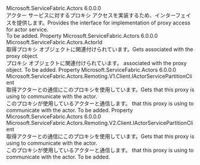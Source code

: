 <Type Name="IActorProxy" FullName="Microsoft.ServiceFabric.Actors.Client.IActorProxy">
  <TypeSignature Language="C#" Value="public interface IActorProxy" />
  <TypeSignature Language="ILAsm" Value=".class public interface auto ansi abstract IActorProxy" />
  <TypeSignature Language="DocId" Value="T:Microsoft.ServiceFabric.Actors.Client.IActorProxy" />
  <TypeSignature Language="VB.NET" Value="Public Interface IActorProxy" />
  <TypeSignature Language="F#" Value="type IActorProxy = interface" />
  <AssemblyInfo>
    <AssemblyName>Microsoft.ServiceFabric.Actors</AssemblyName>
    <AssemblyVersion>6.0.0.0</AssemblyVersion>
  </AssemblyInfo>
  <Interfaces />
  <Docs>
    <summary>
            <span data-ttu-id="45479-101">アクター サービスに対するプロキシ アクセスを実装するため、インターフェイスを提供します。</span><span class="sxs-lookup"><span data-stu-id="45479-101">Provides the interface for implementation of proxy access for actor service.</span></span>
            </summary>
    <remarks>To be added.</remarks>
  </Docs>
  <Members>
    <Member MemberName="ActorId">
      <MemberSignature Language="C#" Value="public Microsoft.ServiceFabric.Actors.ActorId ActorId { get; }" />
      <MemberSignature Language="ILAsm" Value=".property instance class Microsoft.ServiceFabric.Actors.ActorId ActorId" />
      <MemberSignature Language="DocId" Value="P:Microsoft.ServiceFabric.Actors.Client.IActorProxy.ActorId" />
      <MemberSignature Language="VB.NET" Value="Public ReadOnly Property ActorId As ActorId" />
      <MemberSignature Language="F#" Value="member this.ActorId : Microsoft.ServiceFabric.Actors.ActorId" Usage="Microsoft.ServiceFabric.Actors.Client.IActorProxy.ActorId" />
      <MemberType>Property</MemberType>
      <AssemblyInfo>
        <AssemblyName>Microsoft.ServiceFabric.Actors</AssemblyName>
        <AssemblyVersion>6.0.0.0</AssemblyVersion>
      </AssemblyInfo>
      <ReturnValue>
        <ReturnType>Microsoft.ServiceFabric.Actors.ActorId</ReturnType>
      </ReturnValue>
      <Docs>
        <summary>
            <span data-ttu-id="45479-102">取得<see cref="T:Microsoft.ServiceFabric.Actors.ActorId" />プロキシ オブジェクトに関連付けられています。</span><span class="sxs-lookup"><span data-stu-id="45479-102">Gets <see cref="T:Microsoft.ServiceFabric.Actors.ActorId" /> associated with the proxy object.</span></span>
            </summary>
        <value>
          <span data-ttu-id="45479-103"><see cref="T:Microsoft.ServiceFabric.Actors.ActorId" />プロキシ オブジェクトに関連付けられています。</span><span class="sxs-lookup"><span data-stu-id="45479-103"><see cref="T:Microsoft.ServiceFabric.Actors.ActorId" /> associated with the proxy object.</span></span></value>
        <remarks>To be added.</remarks>
      </Docs>
    </Member>
    <Member MemberName="ActorServicePartitionClient">
      <MemberSignature Language="C#" Value="public Microsoft.ServiceFabric.Actors.Remoting.V1.Client.IActorServicePartitionClient ActorServicePartitionClient { get; }" />
      <MemberSignature Language="ILAsm" Value=".property instance class Microsoft.ServiceFabric.Actors.Remoting.V1.Client.IActorServicePartitionClient ActorServicePartitionClient" />
      <MemberSignature Language="DocId" Value="P:Microsoft.ServiceFabric.Actors.Client.IActorProxy.ActorServicePartitionClient" />
      <MemberSignature Language="VB.NET" Value="Public ReadOnly Property ActorServicePartitionClient As IActorServicePartitionClient" />
      <MemberSignature Language="F#" Value="member this.ActorServicePartitionClient : Microsoft.ServiceFabric.Actors.Remoting.V1.Client.IActorServicePartitionClient" Usage="Microsoft.ServiceFabric.Actors.Client.IActorProxy.ActorServicePartitionClient" />
      <MemberType>Property</MemberType>
      <AssemblyInfo>
        <AssemblyName>Microsoft.ServiceFabric.Actors</AssemblyName>
        <AssemblyVersion>6.0.0.0</AssemblyVersion>
      </AssemblyInfo>
      <ReturnValue>
        <ReturnType>Microsoft.ServiceFabric.Actors.Remoting.V1.Client.IActorServicePartitionClient</ReturnType>
      </ReturnValue>
      <Docs>
        <summary>
            <span data-ttu-id="45479-104">取得<see cref="T:Microsoft.ServiceFabric.Actors.Remoting.V1.Client.IActorServicePartitionClient" />アクターとの通信にこのプロキシを使用しています。</span><span class="sxs-lookup"><span data-stu-id="45479-104">Gets <see cref="T:Microsoft.ServiceFabric.Actors.Remoting.V1.Client.IActorServicePartitionClient" /> that this proxy is using to communicate with the actor.</span></span>
            </summary>
        <value>
          <span data-ttu-id="45479-105"><see cref="T:Microsoft.ServiceFabric.Actors.Remoting.V1.Client.IActorServicePartitionClient" />このプロキシが使用しているアクターと通信します。</span><span class="sxs-lookup"><span data-stu-id="45479-105"><see cref="T:Microsoft.ServiceFabric.Actors.Remoting.V1.Client.IActorServicePartitionClient" /> that this proxy is using to communicate with the actor.</span></span></value>
        <remarks>To be added.</remarks>
      </Docs>
    </Member>
    <Member MemberName="ActorServicePartitionClientV2">
      <MemberSignature Language="C#" Value="public Microsoft.ServiceFabric.Actors.Remoting.V2.Client.IActorServicePartitionClient ActorServicePartitionClientV2 { get; }" />
      <MemberSignature Language="ILAsm" Value=".property instance class Microsoft.ServiceFabric.Actors.Remoting.V2.Client.IActorServicePartitionClient ActorServicePartitionClientV2" />
      <MemberSignature Language="DocId" Value="P:Microsoft.ServiceFabric.Actors.Client.IActorProxy.ActorServicePartitionClientV2" />
      <MemberSignature Language="VB.NET" Value="Public ReadOnly Property ActorServicePartitionClientV2 As IActorServicePartitionClient" />
      <MemberSignature Language="F#" Value="member this.ActorServicePartitionClientV2 : Microsoft.ServiceFabric.Actors.Remoting.V2.Client.IActorServicePartitionClient" Usage="Microsoft.ServiceFabric.Actors.Client.IActorProxy.ActorServicePartitionClientV2" />
      <MemberType>Property</MemberType>
      <AssemblyInfo>
        <AssemblyName>Microsoft.ServiceFabric.Actors</AssemblyName>
        <AssemblyVersion>6.0.0.0</AssemblyVersion>
      </AssemblyInfo>
      <ReturnValue>
        <ReturnType>Microsoft.ServiceFabric.Actors.Remoting.V2.Client.IActorServicePartitionClient</ReturnType>
      </ReturnValue>
      <Docs>
        <summary>
            <span data-ttu-id="45479-106">取得<see cref="T:Microsoft.ServiceFabric.Actors.Remoting.V2.Client.IActorServicePartitionClient" />アクターとの通信にこのプロキシを使用しています。</span><span class="sxs-lookup"><span data-stu-id="45479-106">Gets <see cref="T:Microsoft.ServiceFabric.Actors.Remoting.V2.Client.IActorServicePartitionClient" /> that this proxy is using to communicate with the actor.</span></span>
            </summary>
        <value>
          <span data-ttu-id="45479-107"><see cref="T:Microsoft.ServiceFabric.Actors.Remoting.V2.Client.IActorServicePartitionClient" />このプロキシが使用しているアクターと通信します。</span><span class="sxs-lookup"><span data-stu-id="45479-107"><see cref="T:Microsoft.ServiceFabric.Actors.Remoting.V2.Client.IActorServicePartitionClient" /> that this proxy is using to communicate with the actor.</span></span></value>
        <remarks>To be added.</remarks>
      </Docs>
    </Member>
  </Members>
</Type>
